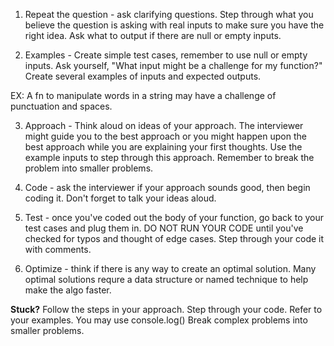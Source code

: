 1. Repeat the question - ask clarifying questions. Step through what you believe the question is asking with real inputs to make sure you have the right idea. Ask what to output if there are null or empty  inputs.

2. Examples  -  Create simple test cases, remember to use null or empty inputs. Ask yourself, "What input might be a challenge for my function?" Create several examples of inputs and expected outputs.

  EX: A fn to manipulate words in a string may have a challenge of punctuation and spaces.

3. Approach  - Think aloud on ideas of your approach. The interviewer might guide you to the best approach or you might happen upon the best approach while you are explaining your first thoughts. Use the example inputs to step through this approach. Remember to break the problem into smaller problems.

4. Code - ask the interviewer if your approach sounds good, then begin coding it. Don't forget to talk your ideas aloud.

5. Test - once you've coded out the body of your function, go back to your test cases and plug them in. DO NOT RUN YOUR CODE until you've checked for typos and thought of edge cases. Step through your code it with comments.

6. Optimize - think if there is any way to create an optimal solution. Many optimal solutions requre a data structure or named technique to help make the algo faster.


**Stuck?**
Follow the steps in your approach.
Step through your code.
Refer to your examples.
You may use console.log()
Break complex problems into smaller problems.


